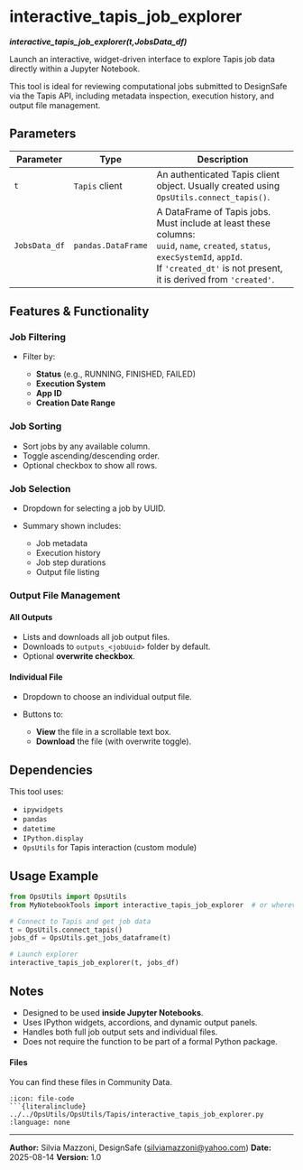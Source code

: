# interactive_tapis_job_explorer
***interactive_tapis_job_explorer(t,JobsData_df)***

Launch an interactive, widget-driven interface to explore Tapis job data directly within a Jupyter Notebook.

This tool is ideal for reviewing computational jobs submitted to DesignSafe via the Tapis API, including metadata inspection, execution history, and output file management.

## Parameters

| Parameter     | Type               | Description                                                                                                                                                                                           |
| ------------- | ------------------ | ----------------------------------------------------------------------------------------------------------------------------------------------------------------------------------------------------- |
| `t`           | `Tapis` client     | An authenticated Tapis client object. Usually created using `OpsUtils.connect_tapis()`.                                                                                                               |
| `JobsData_df` | `pandas.DataFrame` | A DataFrame of Tapis jobs. Must include at least these columns:<br>`uuid`, `name`, `created`, `status`, `execSystemId`, `appId`.<br>If `'created_dt'` is not present, it is derived from `'created'`. |


## Features & Functionality

### Job Filtering

* Filter by:

  * **Status** (e.g., RUNNING, FINISHED, FAILED)
  * **Execution System**
  * **App ID**
  * **Creation Date Range**

### Job Sorting

* Sort jobs by any available column.
* Toggle ascending/descending order.
* Optional checkbox to show all rows.

### Job Selection

* Dropdown for selecting a job by UUID.
* Summary shown includes:

  * Job metadata
  * Execution history
  * Job step durations
  * Output file listing

###  Output File Management

#### All Outputs

* Lists and downloads all job output files.
* Downloads to `outputs_<jobUuid>` folder by default.
* Optional **overwrite checkbox**.

#### Individual File

* Dropdown to choose an individual output file.
* Buttons to:

  * **View** the file in a scrollable text box.
  * **Download** the file (with overwrite toggle).

##  Dependencies

This tool uses:

* `ipywidgets`
* `pandas`
* `datetime`
* `IPython.display`
* `OpsUtils` for Tapis interaction (custom module)


##  Usage Example

```python
from OpsUtils import OpsUtils
from MyNotebookTools import interactive_tapis_job_explorer  # or wherever you've defined it

# Connect to Tapis and get job data
t = OpsUtils.connect_tapis()
jobs_df = OpsUtils.get_jobs_dataframe(t)

# Launch explorer
interactive_tapis_job_explorer(t, jobs_df)
```


## Notes

* Designed to be used **inside Jupyter Notebooks**.
* Uses IPython widgets, accordions, and dynamic output panels.
* Handles both full job output sets and individual files.
* Does not require the function to be part of a formal Python package.


#### Files
You can find these files in Community Data.

```{dropdown} interactive_tapis_job_explorer.py
:icon: file-code
```{literalinclude} ../../OpsUtils/OpsUtils/Tapis/interactive_tapis_job_explorer.py
:language: none
```


---

**Author:** Silvia Mazzoni, DesignSafe (silviamazzoni@yahoo.com)
**Date:** 2025-08-14
**Version:** 1.0